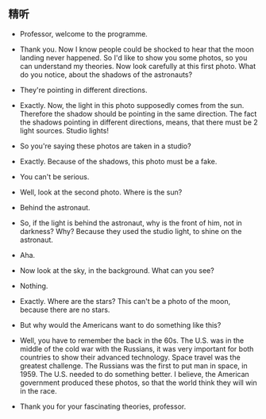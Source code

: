 ## 精听

+ Professor, welcome to the programme.

+ Thank you. Now I know people could be shocked to hear that the
moon landing never happened. So I'd like to show you some photos,
so you can understand my theories. Now look carefully at this first
photo. What do you notice, about the shadows of the astronauts?

+ They're pointing in different directions.

+ Exactly. Now, the light in this photo supposedly comes from the
sun. Therefore the shadow should be pointing in the same direction.
The fact the shadows pointing in different directions, means,
that there must be 2 light sources. Studio lights!

+ So you're saying these photos are taken in a studio?

+ Exactly. Because of the shadows, this photo must be a fake.

+ You can't be serious.

+ Well, look at the second photo. Where is the sun?

+ Behind the astronaut.

+ So, if the light is behind the astronaut, why is the front of him,
not in darkness? Why? Because they used the studio light, to shine
on the astronaut.

+ Aha.

+ Now look at the sky, in the background. What can you see?

+ Nothing.

+ Exactly. Where are the stars? This can't be a photo of the moon,
because there are no stars.

+ But why would the Americans want to do something like this?

+ Well, you have to remember the back in the 60s. The U.S. was in the
middle of the cold war with the Russians, it was very important for
both countries to show their advanced technology. Space travel was the
greatest challenge. The Russians was the first to put man in space,
in 1959. The U.S. needed to do something better. I believe, the American
government produced these photos, so that the world think they will win
in the race.

+ Thank you for your fascinating theories, professor.




